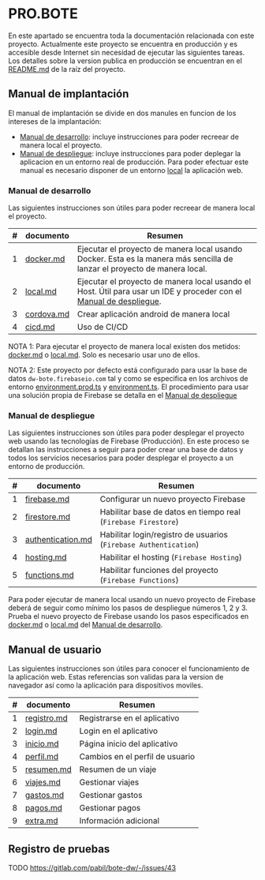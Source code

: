 # PRO.BOTE

En este apartado se encuentra toda la documentación relacionada con este proyecto. Actualmente este proyecto se encuentra en producción
y es accesible desde Internet sin necesidad de ejecutar las siguientes tareas. Los detalles sobre la version publica en producción se encuentran
en el [README.md](/README.md) de la raíz del proyecto.

## Manual de implantación

El manual de implantación se divide en dos manules en funcion de los intereses de la implantación:
- [Manual de desarrollo](#manual-de-desarrollo): incluye instrucciones para poder recreear de manera local el proyecto.
- [Manual de despliegue](#manual-de-despliegue): incluye instrucciones para poder deplegar la aplicacion en un entorno real de producción. Para poder efectuar este manual es necesario
disponer de un entorno [local](desarrollo/local.md) la aplicación web.

### Manual de desarrollo

Las siguientes instrucciones son útiles para poder recreear de manera local el proyecto.

| # | documento | Resumen |
|---| --------- | ------- |
| 1 | [docker.md](desarrollo/docker.md) | Ejecutar el proyecto de manera local usando Docker. Esta es la manera más sencilla de lanzar el proyecto de manera local. |
| 2 | [local.md](desarrollo/local.md)| Ejecutar el proyecto de manera local usando el Host. Útil para usar un IDE y proceder con el [Manual de despliegue](#manual-de-despliegue). | 
| 3 | [cordova.md](desarrollo/cordova.md) | Crear aplicación android de manera local | 
| 4 | [cicd.md](desarrollo/cicd.md) | Uso de CI/CD | 
 
NOTA 1: Para ejecutar el proyecto de manera local existen dos metidos: [docker.md](desarrollo/docker.md) o [local.md](desarrollo/local.md). Solo es necesario usar uno de ellos. 

NOTA 2: Este proyecto por defecto está configurado para usar la base de datos `dw-bote.firebaseio.com` tal y como se especifica en los archivos de entorno 
[environment.prod.ts](/src/environments/environment.prod.ts) y [environment.ts](/src/environments/environment.ts). El procedimiento para usar una solución
propia de Firebase se detalla en el [Manual de despliegue](#manual-de-despliegue)

### Manual de despliegue

Las siguientes instrucciones son útiles para poder desplegar el proyecto web usando las tecnologías de Firebase (Producción).
En este proceso se detallan las instrucciones a seguir para poder crear una base de datos y todos los servicios necesarios para poder
desplegar el proyecto a un entorno de producción.

| # | documento | Resumen |
|---| --------- | ------- |
| 1 | [firebase.md](despliegue/firebase.md) | Configurar un nuevo proyecto Firebase  |
| 2 | [firestore.md](despliegue/firestore.md) | Habilitar base de datos en tiempo real (`Firebase Firestore`) | 
| 3 | [authentication.md](despliegue/authentication.md) | Habilitar login/registro de usuarios (`Firebase Authentication`) | 
| 4 | [hosting.md](despliegue/hosting.md) | Habilitar el hosting (`Firebase Hosting`)  |
| 5 | [functions.md](despliegue/functions.md) | Habilitar funciones del proyecto (`Firebase Functions`) |

Para poder ejecutar de manera local usando un nuevo proyecto de Firebase deberá de seguir como mínimo los pasos de despliegue números 1, 2 y 3.
Prueba el nuevo proyecto de Firebase usando los pasos especificados en [docker.md](desarrollo/docker.md) o [local.md](desarrollo/local.md) del [Manual de desarrollo](#manual-de-desarrollo).
                                                                                                                                                     



## Manual de usuario

Las siguientes instrucciones son útiles para conocer el funcionamiento de la aplicación web. Estas referencias son validas para la version de navegador
así como la aplicación para dispositivos moviles.


| # | documento | Resumen |
|---| --------- | ------- |
| 1 | [registro.md](usuario/registro.md) | Registrarse en el aplicativo  |
| 2 | [login.md](usuario/login.md) | Login en el aplicativo | 
| 3 | [inicio.md](usuario/resumen.md) | Página inicio del aplicativo | 
| 4 | [perfil.md](usuario/perfil.md) | Cambios en el perfil de usuario | 
| 5 | [resumen.md](usuario/resumen.md) | Resumen de un viaje | 
| 6 | [viajes.md](usuario/viajes.md) | Gestionar viajes  |
| 7 | [gastos.md](usuario/gastos.md) | Gestionar gastos |
| 8 | [pagos.md](usuario/pagos.md) | Gestionar pagos |
| 9 | [extra.md](usuario/extra.md) | Información adicional |

## Registro de pruebas

TODO https://gitlab.com/pabil/bote-dw/-/issues/43
